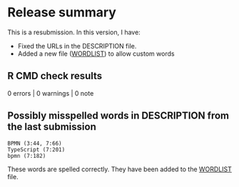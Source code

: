 # Release summary

This is a resubmission. In this version, I have:

* Fixed the URLs in the DESCRIPTION file.
* Added a new file ([WORDLIST](inst%2FWORDLIST)) to allow custom words

## R CMD check results

0 errors | 0 warnings | 0 note

## Possibly misspelled words in DESCRIPTION from the last submission
    BPMN (3:44, 7:66)
    TypeScript (7:201)
    bpmn (7:182)

These words are spelled correctly. They have been added to the [WORDLIST](inst%2FWORDLIST) file.